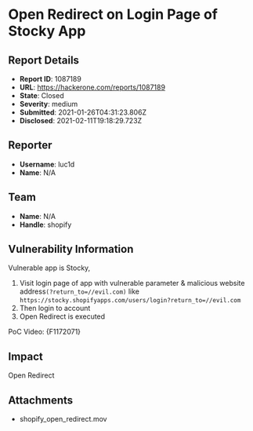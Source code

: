# Open Redirect on Login Page of Stocky App

## Report Details
- **Report ID**: 1087189
- **URL**: https://hackerone.com/reports/1087189
- **State**: Closed
- **Severity**: medium
- **Submitted**: 2021-01-26T04:31:23.806Z
- **Disclosed**: 2021-02-11T19:18:29.723Z

## Reporter
- **Username**: luc1d
- **Name**: N/A

## Team
- **Name**: N/A
- **Handle**: shopify

## Vulnerability Information
Vulnerable app is Stocky,
1. Visit login page of app with vulnerable parameter & malicious website address`(?return_to=//evil.com)` like `https://stocky.shopifyapps.com/users/login?return_to=//evil.com`
2. Then login to account
3. Open Redirect is executed

PoC Video:
{F1172071}

## Impact

Open Redirect

## Attachments
- shopify_open_redirect.mov
